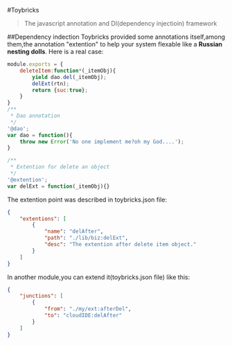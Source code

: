 #Toybricks 
>The javascript annotation and DI(dependency injectioin) framework

##Dependency indection
Toybricks provided some annotations itself,among them,the annotation "extention" to help your system flexable like a **Russian nesting dolls**.
Here is a real case:

```js
module.exports = {
    deleteItem:function*(_itemObj){
        yield dao.del(_itemObj);
        delExt(rtn);
        return {suc:true};
    }
}
/**
 * Dao annotation
 */
'@dao';
var dao = function(){
    throw new Error('No one implement me?oh my God....');
}

/**
 * Extention for delete an object
 */
'@extention';
var delExt = function(_itemObj){}
```

The extention point was described in toybricks.json file:

```json
{
    "extentions": [
        {
            "name": "delAfter",
            "path": "./lib/biz:delExt",
            "desc": "The extention after delete item object."
        }
    ]
}
```

In another module,you can extend it(toybricks.json file) like this:

```json
{
    "junctions": [
        {
            "from": "./my/ext:afterDel",
            "to": "cloudIDE:delAfter"
        }
    ]
}
```